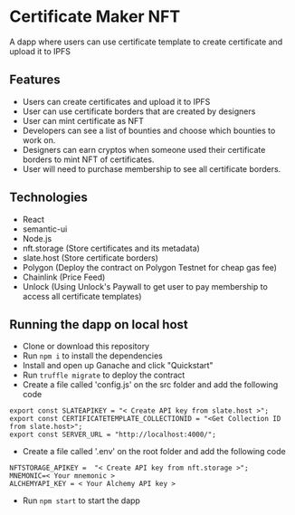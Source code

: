 # Certificate Maker NFT
A dapp where users can use certificate template to create certificate and upload it to IPFS

## Features
- Users can create certificates and upload it to IPFS
- User can use certificate borders that are created by designers
- User can mint certificate as NFT
- Developers can see a list of bounties and choose which bounties to work on.
- Designers can earn cryptos when someone used their certificate borders to mint NFT of certificates.
- User will need to purchase membership to see all certificate borders.

## Technologies
- React
- semantic-ui
- Node.js
- nft.storage (Store certificates and its metadata)
- slate.host (Store certificate borders)
- Polygon (Deploy the contract on Polygon Testnet for cheap gas fee)
- Chainlink (Price Feed)
- Unlock (Using Unlock's Paywall to get user to pay membership to access all certificate templates)

## Running the dapp on local host
- Clone or download this repository
- Run `npm i` to install the dependencies
- Install and open up Ganache and click "Quickstart"
- Run `truffle migrate` to deploy the contract
- Create a file called 'config.js' on the src folder and add the following code
```
export const SLATEAPIKEY = "< Create API key from slate.host >";
export const CERTIFICATETEMPLATE_COLLECTIONID = "<Get Collection ID from slate.host>";
export const SERVER_URL = "http://localhost:4000/";
```
- Create a file called '.env' on the root folder and add the following code
```
NFTSTORAGE_APIKEY =  "< Create API key from nft.storage >";
MNEMONIC=< Your mnemonic >
ALCHEMYAPI_KEY = < Your Alchemy API key >
```
- Run `npm start` to start the dapp